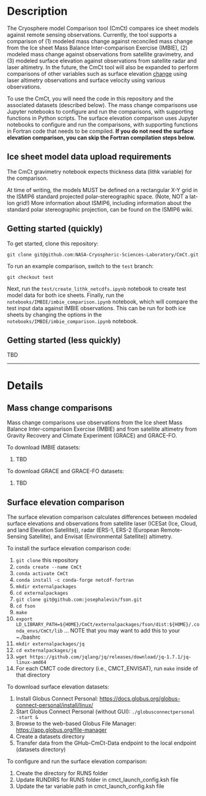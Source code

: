 # Description
The Cryosphere model Comparison tool (CmCt) compares ice sheet models against remote sensing observations. Currently, the tool supports a comparison of (1) modeled mass change against reconciled mass change from the Ice sheet Mass Balance Inter-comparison Exercise (IMBIE), (2) modeled mass change against observations from satellite gravimetry, and (3) modeled surface elevation against observations from satellite radar and laser altimetry. In the future, the CmCt tool will also be expanded to perform comparisons of other variables such as surface elevation <ins>change</ins> using laser altimetry observations and surface velocity using various observations.

To use the CmCt, you will need the code in this repository and the associated datasets (described below). The mass change comparisons use Jupyter notebooks to configure and run the comparisons, with supporting functions in Python scripts. The surface elevation comparison uses Jupyter notebooks to configure and run the comparisons, with supporting functions in Fortran code that needs to be compiled. **If you do not need the surface elevation comparison, you can skip the Fortran compilation steps below.**

## Ice sheet model data upload requirements

The CmCt gravimetry notebook expects thickness data (lithk variable) for the comparison.

At time of writing, the models MUST be defined on a rectangular X-Y grid in the ISMIP6 standard projected polar-stereographic space. (Note, NOT a lat-lon grid!) More information about ISMIP6, including information about the standard polar stereographic projection, can be found on the ISMIP6 wiki.

## Getting started (quickly)
To get started, clone this repository:
```
git clone git@github.com:NASA-Cryospheric-Sciences-Laboratory/CmCt.git
```

To run an example comparison, switch to the `test` branch:
```
git checkout test
```

Next, run the `test/create_lithk_netcdfs.ipynb` notebook to create test model data for both ice sheets. Finally, run the `notebooks/IMBIE/imbie_comparison.ipynb` notebook, which will compare the test input data against IMBIE observations. This can be run for both ice sheets by changing the options in the `notebooks/IMBIE/imbie_comparison.ipynb` notebook.

## Getting started (less quickly)
TBD

---

# Details
## Mass change comparisons
Mass change comparisons use observations from the Ice sheet Mass Balance Inter-comparison Exercise (IMBIE) and from satellite altimetry from Gravity Recovery and Climate Experiment (GRACE) and GRACE-FO.

To download IMBIE datasets:
1. TBD

To download GRACE and GRACE-FO datasets:
1. TBD


## Surface elevation comparison
The surface elevation comparison calculates differences between modeled surface elevations and observations from satellite laser (ICESat (Ice, Cloud, and land Elevation Satellite)), radar (ERS-1, ERS-2 (European Remote-Sensing Satellite), and Envisat (Environmental Satellite)) altimetry.

To install the surface elevation comparison code:
1. `git clone` this repository
1. `conda create --name CmCt`
1. `conda activate CmCt`
1. `conda install -c conda-forge netcdf-fortran`
1. `mkdir externalpackages`
1. `cd externalpackages`
1. `git clone git@github.com:josephalevin/fson.git`
1. `cd fson`
1. `make`
1. `export LD_LIBRARY_PATH=${HOME}/CmCt/externalpackages/fson/dist:${HOME}/.conda_envs/CmCt/lib` ... NOTE that you may want to add this to your ~./bashrc
1. `mkdir externalpackages/jq`
1. `cd externalpackages/jq`
1. `wget https://github.com/jqlang/jq/releases/download/jq-1.7.1/jq-linux-amd64`
1. For each CMCT code directory (i.e., CMCT_ENVISAT), run `make` inside of that directory

To download surface elevation datasets:
1. Install Globus Connect Personal: https://docs.globus.org/globus-connect-personal/install/linux/
1. Start Globus Connect Personal (without GUI): `./globusconnectpersonal -start &`
1. Browse to the web-based Globus File Manager: https://app.globus.org/file-manager
1. Create a datasets directory
1. Transfer data from the GHub-CmCt-Data endpoint to the local endpoint (datasets directory)


To configure and run the surface elevation comparison:
1. Create the directory for RUNS folder
1. Update RUNDIRS for RUNS folder in cmct_launch_config.ksh file
1. Update the tar variable path in cmct_launch_config.ksh file
   
